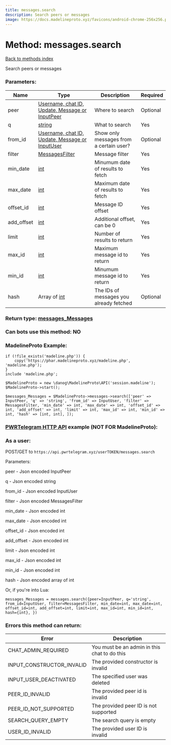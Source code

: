 ```yaml
---
title: messages.search
description: Search peers or messages
image: https://docs.madelineproto.xyz/favicons/android-chrome-256x256.png
---
```

# Method: messages.search  
[Back to methods index](index.md)


Search peers or messages

### Parameters:

| Name     |    Type       | Description | Required |
|----------|---------------|-------------|----------|
|peer|[Username, chat ID, Update, Message or InputPeer](../types/InputPeer.md) | Where to search | Optional|
|q|[string](../types/string.md) | What to search | Yes|
|from\_id|[Username, chat ID, Update, Message or InputUser](../types/InputUser.md) | Show only messages from a certain user? | Optional|
|filter|[MessagesFilter](../types/MessagesFilter.md) | Message filter | Yes|
|min\_date|[int](../types/int.md) | Minumum date of results to fetch | Yes|
|max\_date|[int](../types/int.md) | Maximum date of results to fetch | Yes|
|offset\_id|[int](../types/int.md) | Message ID offset | Yes|
|add\_offset|[int](../types/int.md) | Additional offset, can be 0 | Yes|
|limit|[int](../types/int.md) | Number of results to return | Yes|
|max\_id|[int](../types/int.md) | Maximum message id to return | Yes|
|min\_id|[int](../types/int.md) | Minumum message id to return | Yes|
|hash|Array of [int](../types/int.md) | The IDs of messages you already fetched | Optional|


### Return type: [messages\_Messages](../types/messages_Messages.md)

### Can bots use this method: **NO**


### MadelineProto Example:


```
if (!file_exists('madeline.php')) {
    copy('https://phar.madelineproto.xyz/madeline.php', 'madeline.php');
}
include 'madeline.php';

$MadelineProto = new \danog\MadelineProto\API('session.madeline');
$MadelineProto->start();

$messages_Messages = $MadelineProto->messages->search(['peer' => InputPeer, 'q' => 'string', 'from_id' => InputUser, 'filter' => MessagesFilter, 'min_date' => int, 'max_date' => int, 'offset_id' => int, 'add_offset' => int, 'limit' => int, 'max_id' => int, 'min_id' => int, 'hash' => [int, int], ]);
```

### [PWRTelegram HTTP API](https://pwrtelegram.xyz) example (NOT FOR MadelineProto):



### As a user:

POST/GET to `https://api.pwrtelegram.xyz/userTOKEN/messages.search`

Parameters:

peer - Json encoded InputPeer

q - Json encoded string

from_id - Json encoded InputUser

filter - Json encoded MessagesFilter

min_date - Json encoded int

max_date - Json encoded int

offset_id - Json encoded int

add_offset - Json encoded int

limit - Json encoded int

max_id - Json encoded int

min_id - Json encoded int

hash - Json encoded  array of int




Or, if you're into Lua:

```
messages_Messages = messages.search({peer=InputPeer, q='string', from_id=InputUser, filter=MessagesFilter, min_date=int, max_date=int, offset_id=int, add_offset=int, limit=int, max_id=int, min_id=int, hash={int}, })
```

### Errors this method can return:

| Error    | Description   |
|----------|---------------|
|CHAT_ADMIN_REQUIRED|You must be an admin in this chat to do this|
|INPUT_CONSTRUCTOR_INVALID|The provided constructor is invalid|
|INPUT_USER_DEACTIVATED|The specified user was deleted|
|PEER_ID_INVALID|The provided peer id is invalid|
|PEER_ID_NOT_SUPPORTED|The provided peer ID is not supported|
|SEARCH_QUERY_EMPTY|The search query is empty|
|USER_ID_INVALID|The provided user ID is invalid|


